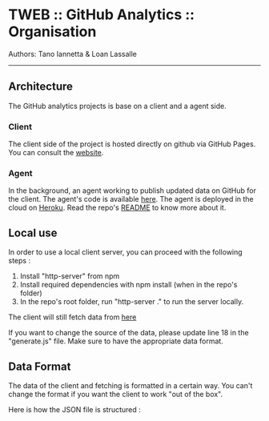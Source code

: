 # TWEB :: GitHub Analytics :: Organisation
Authors: Tano Iannetta & Loan Lassalle
***

## Architecture
The GitHub analytics projects is base on a client and a agent side.

### Client
The client side of the project is hosted directly on github via GitHub Pages. You can consult the [website](https://lassalleloan.github.io/githubAnalytic-static/ "GitHub Analytics Static").

### Agent
In the background, an agent working to publish updated data on GitHub for the client. The agent's code is available [here](https://github.com/galahad1/githubAnalytic-agent "GitHub Analytics Agent").
The agent is deployed in the cloud on [Heroku](https://www.heroku.com/ "Heroku Website"). Read the repo's [README](https://github.com/heroku/heroku-repo "Heroku Repo") to know more about it.

## Local use

In order to use a local client server, you can proceed with the following steps :

1) Install "http-server" from npm
2) Install required dependencies with npm install (when in the repo's folder)
3) In the repo's root folder, run "http-server ." to run the server locally.

The client will still fetch data from [here](https://raw.githubusercontent.com/galahad1/githubAnalytic-agent/master/my-data-file.json "Data")

If you want to change the source of the data, please update line 18 in the "generate.js" file. Make sure to have the appropriate data format.

## Data Format

The data of the client and fetching is formatted in a certain way. You can't change the format if you want the client to work "out of the box".

Here is how the JSON file is structured :
